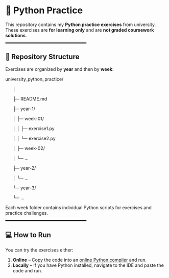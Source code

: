 # 🐍 Python Practice

This repository contains my **Python practice exercises** from university.  
These exercises are **for learning only** and are **not graded coursework solutions**.

<p align="center">
  <hr style="width: 50%; border: 1px solid #000;">
</p>

## 📂 Repository Structure

Exercises are organized by **year** and then by **week**:

university_python_practice/
<ul>│</ul>
<ul>├─ README.md</ul>
<ul>├─ year-1/</ul>
<ul>│  ├─ week-01/</ul>
<ul>│  │  ├─ exercise1.py</ul>
<ul>│  │  └─ exercise2.py</ul>
<ul>│  ├─ week-02/</ul>
<ul>│  └─ ...</ul>
<ul>├─ year-2/</ul>
<ul>│  └─ ...</ul>
<ul>└─ year-3/</ul>
<ul>   └─ ...</ul>

Each week folder contains individual Python scripts for exercises and practice challenges.

<p align="center">
  <hr style="width: 50%; border: 1px solid #000;">
</p>

## 💻 How to Run

You can try the exercises either:

1. **Online** – Copy the code into an [online Python compiler](https://www.programiz.com/python-programming/online-compiler/) and run.  
2. **Locally** – If you have Python installed, navigate to the IDE and paste the code and run.
